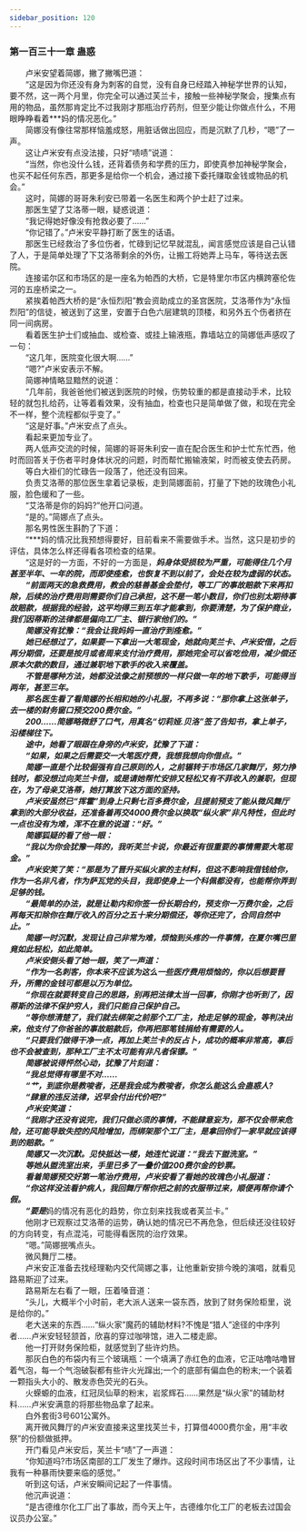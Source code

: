 ```yaml
---
sidebar_position: 120
---
```

### 第一百三十一章 蛊惑  


　　卢米安望着简娜，撇了撇嘴巴道：  
　　“这是因为你还没有身为刺客的自觉，没有自身已经踏入神秘学世界的认知，要不然，这一两个月里，你完全可以通过芙兰卡，接触一些神秘学聚会，搜集点有用的物品，虽然那肯定比不过我刚才那瓶治疗药剂，但至少能让你做点什么，不用眼睁睁看着***妈的情况恶化。”  
　　简娜没有像往常那样恼羞成怒，用脏话做出回应，而是沉默了几秒，“嗯”了一声。  
　　这让卢米安有点没法接，只好“啧啧”说道：  
　　“当然，你也没什么钱，还背着债务和学费的压力，即使真参加神秘学聚会，也买不起任何东西，那更多是给你一个机会，通过接下委托赚取金钱或物品的机会。”  
　　这时，简娜的哥哥朱利安已带着一名医生和两个护士赶了过来。  
　　那医生望了艾洛蒂一眼，疑惑说道：  
　　“我记得她好像没有抢救必要了……”  
　　“你记错了。”卢米安平静打断了医生的话语。  
　　那医生已经救治了多位伤者，忙碌到记忆早就混乱，闻言感觉应该是自己认错了人，于是简单处理了下艾洛蒂剩余的外伤，让搬工将她弄上马车，等待送去医院。  
　　连接诺尔区和市场区的是一座名为帕西的大桥，它是特里尔市区内横跨塞伦佐河的五座桥梁之一。  
　　紧挨着帕西大桥的是“永恒烈阳”教会资助成立的圣宫医院，艾洛蒂作为“永恒烈阳”的信徒，被送到了这里，安置于白色六层建筑的顶楼，和另外五个伤者挤在同一间病房。  
　　看着医生护士们或抽血、或检查、或挂上输液瓶，靠墙站立的简娜低声感叹了一句：  
　　“这几年，医院变化很大啊……”  
　　“嗯?”卢米安表示不解。  
　　简娜神情略显黯然的说道：  
　　“几年前，我爸爸他们被送到医院的时候，伤势较重的都是直接动手术，比较轻的就包扎给药，让等着看效果，没有抽血，检查也只是简单做了做，和现在完全不一样，整个流程都似乎变了。”  
　　“这是好事。”卢米安点了点头。  
　　看起来更加专业了。  
　　两人低声交流的时候，简娜的哥哥朱利安一直在配合医生和护士忙东忙西，他时而回答关于伤者平时身体状况的问题，时而帮忙搬输液架，时而被支使去药房。  
　　等白大褂们的忙碌告一段落了，他还没有回来。  
　　负责艾洛蒂的那位医生拿着记录板，走到简娜面前，打量了下她的玫瑰色小礼服，脸色缓和了一些。  
　　“艾洛蒂是你的妈妈?”他开口问道。  
　　“是的。”简娜点了点头。  
　　那名男性医生斟酌了下道：  
　　“***妈的情况比我预想得要好，目前看来不需要做手术。当然，这只是初步的评估，具体怎么样还得看各项检查的结果。  
　　“这是好的一方面，不好的一方面是，***妈身体受损较为严重，可能得住几个月甚至半年、一年的院，而即使痊愈，也恢复不到以前了，会处在较为虚弱的状态。  
　　“前面两天的急救费用，教会的慈善基金会垫付，等工厂的事故赔款下来再扣除，后续的治疗费用则需要你们自己承担，这不是一笔小数目，你们也别太期待事故赔款，根据我的经验，这平均得三到五年才能拿到，你要清楚，为了保护商业，我们因蒂斯的法律都是偏向工厂主、银行家他们的。”  
　　简娜没有犹豫：“我会让我妈妈一直治疗到痊愈。”  
　　她已经想过了，如果要一下拿出一大笔现金，她就向芙兰卡、卢米安借，之后再分期偿，还要是按月或者周来支付治疗费用，那她完全可以省吃俭用，减少偿还原本欠款的数目，通过兼职地下歌手的收入来覆盖。  
　　不管是哪种方法，她都没法像之前预想的一样只做一年的地下歌手，可能得当两年，甚至三年。  
　　那名医生看了看简娜的长相和她的小礼服，不再多说：“那你拿上这张单子，去一楼的财务窗口预交200费尔金。”  
　　200……简娜略微舒了口气，用真名“切莉娅.贝洛”签了告知书，拿上单子，沿楼梯往下。  
　　途中，她看了眼跟在身旁的卢米安，犹豫了下道：  
　　“如果，如果之后需要交一大笔医疗费，我想我想向你借点。”  
　　简娜一直是个比较倔强有自己原则的人，之前辗转于市场区几家舞厅，努力挣钱时，都没想过向芙兰卡借，或是请她帮忙安排又轻松又有不菲收入的兼职，但现在，为了母亲艾洛蒂，她打算放下这方面的坚持。  
　　卢米安虽然已“挥霍”到身上只剩七百多费尔金，且提前预支了能从微风舞厅拿到的大部分收益，还准备着再交4000费尔金以换取“纵火家”非凡特性，但此时一点也没有为难，浑不在意的说道：“好。”  
　　简娜狐疑的看了他一眼：  
　　“我以为你会犹豫一阵的，我听芙兰卡说，你最近有很重要的事情需要大笔现金。”  
　　卢米安笑了笑：“那是为了晋升买纵火家的主材料，但这不影响我借钱给你，作为一名非凡者，作为萨瓦党的头目，我即使身上一个科佩都没有，也能帮你弄到足够的钱。  
　　“最简单的办法，就是让勒内和你签一份长期合约，预支你一万费尔金，之后再每天扣除你在舞厅收入的百分之五十来分期偿还，等你还完了，合同自然中止。”  
　　简娜一时沉默，发现让自己非常为难，烦恼到头疼的一件事情，在夏尔嘴巴里竟如此轻松，如此简单。  
　　卢米安侧头看了她一眼，笑了一声道：  
　　“作为一名刺客，你本来不应该为这么一些医疗费用烦恼的，你以后想要晋升，所需的金钱可都是以万为单位。  
　　“你现在就要转变自己的思路，别再把法律太当一回事，你刚才也听到了，因蒂斯的法律不保护穷人，我们只能自己保护自己。  
　　“等你想清楚了，我们就去绑架之前那个工厂主，抢走足够的现金，等判决出来，他支付了你爸爸的事故赔款后，你再把那笔钱捐给有需要的人。  
　　“只要我们做得干净一点，再加上芙兰卡的反占卜，成功的概率非常高，事后也不会被查到，那种工厂主不太可能有非凡者保镖。”  
　　简娜被说得怦然心动，犹豫了片刻道：  
　　“我总觉得有哪里不对……  
　　“艹，到底你是教唆者，还是我会成为教唆者，你怎么能这么会蛊惑人?  
　　“肆意的违反法律，迟早会付出代价吧?”  
　　卢米安笑道：  
　　“我刚才还没有说完，我们只做必须的事情，不能肆意妄为，那不仅会带来危险，还可能导致失控的风险增加，而绑架那个工厂主，是拿回你们一家早就应该得到的赔款。”  
　　简娜又一次沉默。见快抵达一楼，她连忙说道：“我去下盥洗室。”  
　　等她从盥洗室出来，手里已多了一叠价值200费尔金的钞票。  
　　看着简娜预交好第一笔治疗费用，卢米安看了看她的玫瑰色小礼服道：  
　　“你这样没法看护病人，我回舞厅帮你把之前的衣服带过来，顺便再帮你请个假。  
　　“要是***妈的情况有恶化的趋势，你立刻来找我或者芙兰卡。”  
　　他刚才已观察过艾洛蒂的运势，确认她的情况已不再危急，但后续还没往较好的方向转变，有点混沌，可能得看医院的治疗效果。  
　　“嗯。”简娜抿嘴点头。  
　　微风舞厅二楼。  
　　卢米安正准备去找经理勒内交代简娜之事，让他重新安排今晚的演唱，就看见路易斯迎了过来。  
　　路易斯左右看了一眼，压着嗓音道：  
　　“头儿，大概半个小时前，老大派人送来一袋东西，放到了财务保险柜里，说是给你的。”  
　　老大送来的东西……“纵火家”魔药的辅助材料?不愧是“猎人”途径的中序列者……卢米安轻轻颔首，欣喜的穿过咖啡馆，进入二楼走廊。  
　　他一打开财务保险柜，就感觉到了些许灼热。  
　　那灰白色的布袋内有三个玻璃瓶：一个填满了赤红色的血液，它正咕噜咕噜冒着气泡，每一个气泡破裂都有些许火光蹿出;一个的底部有偏血色的粉末;一个装着一颗指头大小的、散发赤色荧光的石头。  
　　火蝾螈的血液，红冠凤仙草的粉末，岩浆辉石……果然是“纵火家”的辅助材料……卢米安满意的将那些物品拿了起来。  
　　白外套街3号601公寓外。  
　　离开微风舞厅的卢米安直接来这里找芙兰卡，打算借4000费尔金，用“丰收祭”的份额做抵押。  
　　开门看见卢米安后，芙兰卡“啧”了一声道：  
　　“你知道吗?市场区南部的工厂发生了爆炸。这段时间市场区出了不少事情，让我有一种暴雨快要来临的感觉。”  
　　听到这句话，卢米安瞬间记起了一件事情。  
　　他沉声说道：  
　　“是古德维尔化工厂出了事故，而今天上午，古德维尔化工厂的老板去过国会议员办公室。”  
